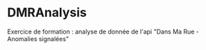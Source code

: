 # DMRAnalysis
Exercice de formation : analyse de donnée de l'api "Dans Ma Rue - Anomalies signalées"
